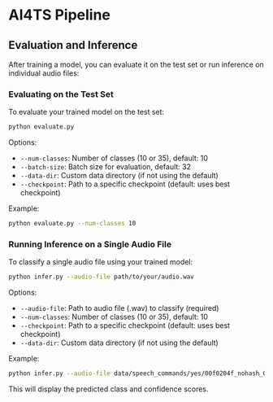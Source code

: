 # AI4TS Pipeline

## Evaluation and Inference

After training a model, you can evaluate it on the test set or run inference on individual audio files:

### Evaluating on the Test Set

To evaluate your trained model on the test set:

```bash
python evaluate.py
```

Options:
- `--num-classes`: Number of classes (10 or 35), default: 10
- `--batch-size`: Batch size for evaluation, default: 32
- `--data-dir`: Custom data directory (if not using the default)
- `--checkpoint`: Path to a specific checkpoint (default: uses best checkpoint)

Example:
```bash
python evaluate.py --num-classes 10
```

### Running Inference on a Single Audio File

To classify a single audio file using your trained model:

```bash
python infer.py --audio-file path/to/your/audio.wav
```

Options:
- `--audio-file`: Path to audio file (.wav) to classify (required)
- `--num-classes`: Number of classes (10 or 35), default: 10
- `--checkpoint`: Path to a specific checkpoint (default: uses best checkpoint)
- `--data-dir`: Custom data directory (if not using the default)

Example:
```bash
python infer.py --audio-file data/speech_commands/yes/00f0204f_nohash_0.wav
```

This will display the predicted class and confidence scores. 